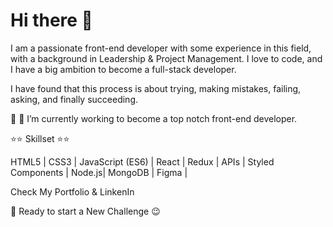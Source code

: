 # Hi there 👋

I am a passionate front-end developer with some experience in this field, with a background in Leadership & Project Management.
I love to code, and I have a big ambition to become a full-stack developer.

I have found that this process is about trying, making mistakes, failing, asking, and finally succeeding. 

🚀 🎯 I’m currently working to become a top notch front-end developer.

⭐⭐ Skillset ⭐⭐

 HTML5 | CSS3 | JavaScript (ES6) | React | Redux | APIs | Styled Components | Node.js| MongoDB | Figma |
 
 
Check My Portfolio & LinkenIn 
 
 
[1]:https://tara-hassani-portfolio.netlify.app "My Portfolio 👉"
[2]:https://www.linkedin.com/in/tara-hassani-28383537   "Check my LinkenIn" 


 📣 Ready to start a New Challenge 😉

